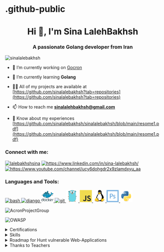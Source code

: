 # .github-public

<h1 align="center">Hi 👋, I'm Sina LalehBakhsh</h1>
<h3 align="center">A passionate Golang developer from Iran</h3>

<p align="left"> <img src="https://komarev.com/ghpvc/?username=sinalalebakhsh&label=Profile%20views&color=0e75b6&style=flat" alt="sinalalebakhsh" /> </p>

- 🔭 I’m currently working on [Gocron](https://github.com/sinalalebakhsh/Gocron)

- 🌱 I’m currently learning **Golang**

- 👨‍💻 All of my projects are available at [https://github.com/sinalalebakhsh?tab=repositories](https://github.com/sinalalebakhsh?tab=repositories)

- 📫 How to reach me **sinalalehbakhsh@gmail.com**

- 📄 Know about my experiences [https://github.com/sinalalebakhsh/sinalalebakhsh/blob/main/resome1.pdf](https://github.com/sinalalebakhsh/sinalalebakhsh/blob/main/resome1.pdf)

<h3 align="left">Connect with me:</h3>
<p align="left">
<a href="https://twitter.com/lalebakhshsina" target="blank"><img align="center" src="https://raw.githubusercontent.com/rahuldkjain/github-profile-readme-generator/master/src/images/icons/Social/twitter.svg" alt="lalebakhshsina" height="30" width="40" /></a>
<a href="https://linkedin.com/in/https://www.linkedin.com/in/sina-lalebakhsh/" target="blank"><img align="center" src="https://raw.githubusercontent.com/rahuldkjain/github-profile-readme-generator/master/src/images/icons/Social/linked-in-alt.svg" alt="https://www.linkedin.com/in/sina-lalebakhsh/" height="30" width="40" /></a>
<a href="https://www.youtube.com/c/https://www.youtube.com/channel/ucy6dohgdr2x9zlamdxyu_aa" target="blank"><img align="center" src="https://raw.githubusercontent.com/rahuldkjain/github-profile-readme-generator/master/src/images/icons/Social/youtube.svg" alt="https://www.youtube.com/channel/ucy6dohgdr2x9zlamdxyu_aa" height="30" width="40" /></a>
</p>

<h3 align="left">Languages and Tools:</h3>
<p align="left"> <a href="https://www.gnu.org/software/bash/" target="_blank" rel="noreferrer"> <img src="https://www.vectorlogo.zone/logos/gnu_bash/gnu_bash-icon.svg" alt="bash" width="40" height="40"/> </a> <a href="https://www.djangoproject.com/" target="_blank" rel="noreferrer"> <img src="https://cdn.worldvectorlogo.com/logos/django.svg" alt="django" width="40" height="40"/> </a> <a href="https://www.docker.com/" target="_blank" rel="noreferrer"> <img src="https://raw.githubusercontent.com/devicons/devicon/master/icons/docker/docker-original-wordmark.svg" alt="docker" width="40" height="40"/> </a> <a href="https://git-scm.com/" target="_blank" rel="noreferrer"> <img src="https://www.vectorlogo.zone/logos/git-scm/git-scm-icon.svg" alt="git" width="40" height="40"/> </a> <a href="https://golang.org" target="_blank" rel="noreferrer"> <img src="https://raw.githubusercontent.com/devicons/devicon/master/icons/go/go-original.svg" alt="go" width="40" height="40"/> </a> <a href="https://developer.mozilla.org/en-US/docs/Web/JavaScript" target="_blank" rel="noreferrer"> <img src="https://raw.githubusercontent.com/devicons/devicon/master/icons/javascript/javascript-original.svg" alt="javascript" width="40" height="40"/> </a> <a href="https://www.linux.org/" target="_blank" rel="noreferrer"> <img src="https://raw.githubusercontent.com/devicons/devicon/master/icons/linux/linux-original.svg" alt="linux" width="40" height="40"/> </a> <a href="https://www.photoshop.com/en" target="_blank" rel="noreferrer"> <img src="https://raw.githubusercontent.com/devicons/devicon/master/icons/photoshop/photoshop-line.svg" alt="photoshop" width="40" height="40"/> </a> <a href="https://www.python.org" target="_blank" rel="noreferrer"> <img src="https://raw.githubusercontent.com/devicons/devicon/master/icons/python/python-original.svg" alt="python" width="40" height="40"/> </a> </p>

<p><img align="center" src="https://github-readme-stats.vercel.app/api/top-langs?username=sinalalebakhsh&show_icons=true&locale=en&layout=compact" alt="AcronProjectGroup" /></p>

![OWASP](https://img.shields.io/badge/owasp-FFBC00.svg?style=for-the-badge&logo=edX&logoColor=black)




<details>
  <summary>Certifications 
  </summary>
  <p align="center">
    <img 
    src="https://github.com/sinalalebakhsh/sinalalebakhsh/blob/main/harvard%20Cer.png" 
    alt="Alt text" 
    title="Sina Lalehbakhsh" 
    width="450" 
    align="center" 
    border-radius="8px"> 
  </p>
</details>

<details>
  <summary>Skills
  </summary>

<p align="center">
    <a href="https://skillicons.dev">
      <img src="https://skillicons.dev/icons?i=go,bash,javascript,python" />
      <br>
      <img src="https://skillicons.dev/icons?i=docker,linkedin,linux,ps" />
    </a>
  </p>

</details>

<details>
  <summary>Roadmap for Hunt vulnerable Web-Applications
  </summary>
<h2>In the security world, I think we need:</h2>

| Issue                        |                                       |
| ---------------------------- | ------------------------------------- |
| 1- Public Network Protocols  | Network+,TCP/IP,FTP,HTTP etc          |
| 2- Private Netwrok Protocols | VPN protocols like PPTP,L2TP,SSTP etc |
| 3- PortSwigger.net(OWASP)    | Solve every Labs with BurpSuite       |
| 4- Linux                     | more than yesterday!                  |
| 5- Programming               | in below                              |
| Bash (Bourne-again SHell)    | how many you want hunt it             |
| JavaScript                   | how many you want hunt it             |
| Golang                       | how many you want automation that     |

I think with this, we can understand how we can do. and what are we doing.

<h2>Pratice:</h2>

| Issue       | Avrage                           |
| ---------   | -------------------------------- |
| Portswigger | Solve every Labs                 |
| TryHackMe   | Solve every Labs                 |
| Link:       | https://tryhackme.com/           |
| rootme      | https://www.root-me.org/?lang=en |

I think with this, we can understand how we can do. and what are we doing.

</details>

<details>
	<summary>
		Thanks to Teachers
	</summary>
	<h2>Thanks to All teachers , Since I was born.</h2>
	<h3>Mr. Mohammad Reza ShabanAli https://mrshabanali.com/  https://motamem.org/ </h3>
  <h3>Mr Amir Emaad Jadi Mirmirani https://github.com/jadijadi</h3>
	<h3>Mr. Ramezaani my math teacher</h3>
	<h3>Mr. Raayi my art teacher</h3>
	<h3>Mohammad Hadi Haji Hosseinin from https://www.codingyar.com/</h3>
	<h3>Mahdi Jabinpoor from https://abzarwp.com/</h3>
	<h3>Yashar Shaahin Zaadeh from https://memoryleaks.ir/</h3>
</details>
